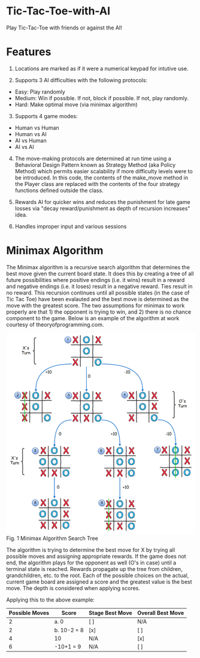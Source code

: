 # Tic-Tac-Toe-with-AI
Play Tic-Tac-Toe with friends or against the AI!


# Features
1) Locations are marked as if it were a numerical keypad for intutive use.

2) Supports 3 AI difficulties with the following protocols:

  * Easy: Play randomly
  * Medium: Win if possible. If not, block if possible. If not, play randomly.
  * Hard: Make optimal move (via minimax algorithm)

3) Supports 4 game modes:

  * Human vs Human
  * Human vs AI
  * AI vs Human
  * AI vs AI

4) The move-making protocols are determined at run time using a Behavioral Design Pattern
known as Strategy Method (aka Policy Method) which permits easier scalability if more
difficulty levels were to be introduced. In this code, the contents of the make_move
method in the Player class are replaced with the contents of the four strategy functions
defined outside the class.

5) Rewards AI for quicker wins and reduces the punishment for late game losses via "decay
reward/punishment as depth of recursion increases" idea.

6) Handles improper input and various sessions

# Minimax Algorithm

The Minimax algorithm is a recursive search algorithm that determines the best move given
the current board state. It does this by creating a tree of all future possibilities where 
positive endings (i.e. it wins) result in a reward and negative endings (i.e. it loses) result
in a negative reward. Ties result in no reward. This recursion continues until all possible states
(in the case of Tic Tac Toe) have been evalauted and the best move is determined as the move with 
the greatest score. The two assumptions for minimax to work properly are that 1) the opponent 
is trying to win, and 2) there is no chance component to the game. Below is an example of the 
algorithm at work courtesy of theoryofprogramming.com.

![minimax_alg](minimax_alg.jpg?raw=true)
Fig. 1 Minimax Algorithm Search Tree

The algorithm is trying to determine the best move for X by trying all possible moves and assigning
appropriate rewards. If the game does not end, the algorithm plays for the opponent as well (O's in 
case) until a terminal state is reached. Rewards propagate up the tree from children, grandchildren, 
etc. to the root. Each of the possible choices on the actual, current game board are 
assigned a score and the greatest value is the best move. The depth is considered when applying scores.

Applying this to the above example:

| Possible Moves  | Score      | Stage Best Move| Overall Best Move     |
| --------------- | ---------- | -------------- | --------------------- |
| 2               |a. 0        |     [ ]        |     N/A               |
| 2               |b. 10-2 = 8 |     [x]        |      [ ]              |
| 4               |     10     |     N/A        |      [x]              |
| 6               | -10+1 = 9  |     N/A        |      [ ]              |



